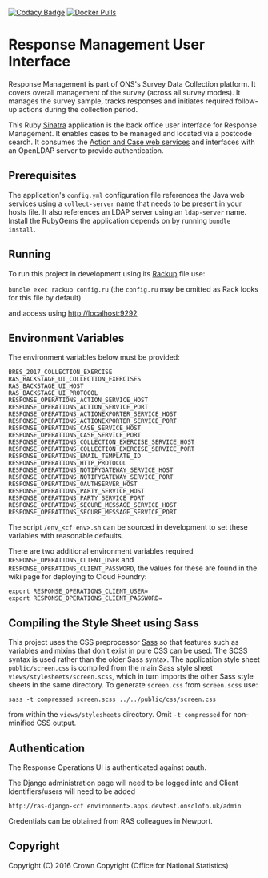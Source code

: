 [![Codacy Badge](https://api.codacy.com/project/badge/Grade/ab8e513f5e8d48ec8ac8afd945293f8a)](https://www.codacy.com/app/sdcplatform/response-management-ui?utm_source=github.com&amp;utm_medium=referral&amp;utm_content=ONSdigital/response-management-ui&amp;utm_campaign=Badge_Grade)  [![Docker Pulls](https://img.shields.io/docker/pulls/sdcplatform/response-management-ui.svg)]()

# Response Management User Interface
Response Management is part of ONS's Survey Data Collection platform. It covers overall management of the survey (across all survey modes). It manages the survey sample, tracks responses and initiates required follow-up actions during the collection period.

This Ruby [Sinatra](http://www.sinatrarb.com/) application is the back office user interface for Response Management. It enables cases to be managed and located via a postcode search. It consumes the [Action and Case web services](https://github.com/ONSdigital/response-management-service) and interfaces with an OpenLDAP server to provide authentication.

## Prerequisites
The application's `config.yml` configuration file references the Java web services using a `collect-server` name that needs to be present in your hosts file. It also references an LDAP server using an `ldap-server` name. Install the RubyGems the application depends on by running `bundle install`.

## Running
To run this project in development using its [Rackup](http://rack.github.io/) file use:

  `bundle exec rackup config.ru` (the `config.ru` may be omitted as Rack looks for this file by default)

and access using [http://localhost:9292](http://localhost:9292)

## Environment Variables
The environment variables below must be provided:

```
BRES_2017_COLLECTION_EXERCISE
RAS_BACKSTAGE_UI_COLLECTION_EXERCISES
RAS_BACKSTAGE_UI_HOST
RAS_BACKSTAGE_UI_PROTOCOL
RESPONSE_OPERATIONS_ACTION_SERVICE_HOST
RESPONSE_OPERATIONS_ACTION_SERVICE_PORT
RESPONSE_OPERATIONS_ACTIONEXPORTER_SERVICE_HOST
RESPONSE_OPERATIONS_ACTIONEXPORTER_SERVICE_PORT
RESPONSE_OPERATIONS_CASE_SERVICE_HOST
RESPONSE_OPERATIONS_CASE_SERVICE_PORT
RESPONSE_OPERATIONS_COLLECTION_EXERCISE_SERVICE_HOST
RESPONSE_OPERATIONS_COLLECTION_EXERCISE_SERVICE_PORT
RESPONSE_OPERATIONS_EMAIL_TEMPLATE_ID
RESPONSE_OPERATIONS_HTTP_PROTOCOL
RESPONSE_OPERATIONS_NOTIFYGATEWAY_SERVICE_HOST
RESPONSE_OPERATIONS_NOTIFYGATEWAY_SERVICE_PORT
RESPONSE_OPERATIONS_OAUTHSERVER_HOST
RESPONSE_OPERATIONS_PARTY_SERVICE_HOST
RESPONSE_OPERATIONS_PARTY_SERVICE_PORT
RESPONSE_OPERATIONS_SECURE_MESSAGE_SERVICE_HOST
RESPONSE_OPERATIONS_SECURE_MESSAGE_SERVICE_PORT
```

The script `/env_<cf env>.sh` can be sourced in development to set these variables with reasonable defaults.

There are two additional environment variables required `RESPONSE_OPERATIONS_CLIENT_USER` and `RESPONSE_OPERATIONS_CLIENT_PASSWORD`, the values for these are found in the wiki page for deploying to Cloud Foundry:

```
export RESPONSE_OPERATIONS_CLIENT_USER=
export RESPONSE_OPERATIONS_CLIENT_PASSWORD=
```

## Compiling the Style Sheet using Sass
This project uses the CSS preprocessor [Sass](http://sass-lang.com/) so that features such as variables and mixins that don't exist in pure CSS can be used. The SCSS syntax is used rather than the older Sass syntax. The application style sheet `public/screen.css` is compiled from the main Sass style sheet `views/stylesheets/screen.scss`, which in turn imports the other Sass style sheets in the same directory. To generate `screen.css` from `screen.scss` use:

 `sass -t compressed screen.scss ../../public/css/screen.css`

 from within the `views/stylesheets` directory. Omit `-t compressed` for non-minified CSS output.

## Authentication

The Response Operations UI is authenticated against oauth.

The Django administration page will need to be logged into and Client Identifiers/users will need to be added

```
http://ras-django-<cf environment>.apps.devtest.onsclofo.uk/admin
```

Credentials can be obtained from RAS colleagues in Newport.

## Copyright
Copyright (C) 2016 Crown Copyright (Office for National Statistics)
